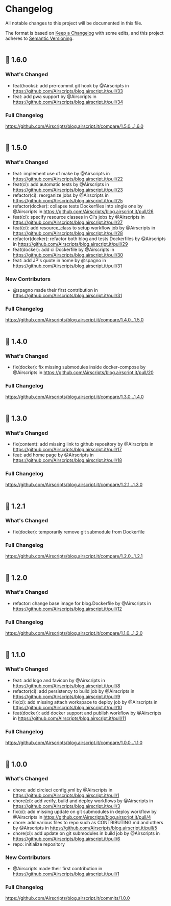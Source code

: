 # Changelog
All notable changes to this project will be documented in this file.  

The format is based on [Keep a Changelog](https://keepachangelog.com/en/1.0.0/) with some edits,
and this project adheres to [Semantic Versioning](https://semver.org/spec/v2.0.0.html).  
&nbsp;

## 🎉 1.6.0

### What's Changed
* feat(hooks): add pre-commit git hook by @Airscripts in https://github.com/Airscripts/blog.airscript.it/pull/33
* feat: add pwa support by @Airscripts in https://github.com/Airscripts/blog.airscript.it/pull/34

### Full Changelog
https://github.com/Airscripts/blog.airscript.it/compare/1.5.0...1.6.0  
&nbsp;

## 🎉 1.5.0

### What's Changed
* feat: implement use of make by @Airscripts in https://github.com/Airscripts/blog.airscript.it/pull/22
* feat(ci): add automatic tests by @Airscripts in https://github.com/Airscripts/blog.airscript.it/pull/23
* refactor(ci): reorganize jobs by @Airscripts in https://github.com/Airscripts/blog.airscript.it/pull/25
* refactor(docker): collapse tests Dockerfiles into single one by @Airscripts in https://github.com/Airscripts/blog.airscript.it/pull/26
* feat(ci): specify resource classes in CI's jobs by @Airscripts in https://github.com/Airscripts/blog.airscript.it/pull/27
* feat(ci): add resource_class to setup workflow job by @Airscripts in https://github.com/Airscripts/blog.airscript.it/pull/28
* refactor(docker): refactor both blog and tests Dockerfiles by @Airscripts in https://github.com/Airscripts/blog.airscript.it/pull/29
* feat(docker): add ci Dockerfile by @Airscripts in https://github.com/Airscripts/blog.airscript.it/pull/30
* feat: add JP's quote in home by @spagno in https://github.com/Airscripts/blog.airscript.it/pull/31

### New Contributors
* @spagno made their first contribution in https://github.com/Airscripts/blog.airscript.it/pull/31

### Full Changelog
https://github.com/Airscripts/blog.airscript.it/compare/1.4.0...1.5.0  
&nbsp;

## 🎉 1.4.0

### What's Changed
* fix(docker): fix missing submodules inside docker-compose by @Airscripts in https://github.com/Airscripts/blog.airscript.it/pull/20

### Full Changelog
https://github.com/Airscripts/blog.airscript.it/compare/1.3.0...1.4.0  
&nbsp;

## 🎉 1.3.0

### What's Changed
* fix(content): add missing link to github repository by @Airscripts in https://github.com/Airscripts/blog.airscript.it/pull/17
* feat: add home page by @Airscripts in https://github.com/Airscripts/blog.airscript.it/pull/18

### Full Changelog
https://github.com/Airscripts/blog.airscript.it/compare/1.2.1...1.3.0  
&nbsp;

## 🎉 1.2.1

### What's Changed
- fix(docker): temporarily remove git submodule from Dockerfile

### Full Changelog
https://github.com/Airscripts/blog.airscript.it/compare/1.2.0...1.2.1  
&nbsp;

## 🎉 1.2.0

### What's Changed
* refactor: change base image for blog.Dockerfile by @Airscripts in https://github.com/Airscripts/blog.airscript.it/pull/12

### Full Changelog
https://github.com/Airscripts/blog.airscript.it/compare/1.1.0...1.2.0  
&nbsp;

## 🎉 1.1.0
### What's Changed
* feat: add logo and favicon by @Airscripts in https://github.com/Airscripts/blog.airscript.it/pull/8
* refactor(ci): add persistency to build job by @Airscripts in https://github.com/Airscripts/blog.airscript.it/pull/9
* fix(ci): add missing attach workspace to deploy job by @Airscripts in https://github.com/Airscripts/blog.airscript.it/pull/10
* feat(docker): add docker support and publish workflow by @Airscripts in https://github.com/Airscripts/blog.airscript.it/pull/11

### Full Changelog
https://github.com/Airscripts/blog.airscript.it/compare/1.0.0...1.1.0  
&nbsp;

## 🎉 1.0.0
### What's Changed
* chore: add circleci config.yml by @Airscripts in https://github.com/Airscripts/blog.airscript.it/pull/1
* chore(ci): add verify, build and deploy workflows by @Airscripts in https://github.com/Airscripts/blog.airscript.it/pull/3
* fix(ci): add missing update on git submodules in deploy workflow by @Airscripts in https://github.com/Airscripts/blog.airscript.it/pull/4
* chore: add various files to repo such as CONTRIBUTING.md and others by @Airscripts in https://github.com/Airscripts/blog.airscript.it/pull/5
* chore(ci): add update on git submodules in build job by @Airscripts in https://github.com/Airscripts/blog.airscript.it/pull/6
* repo: initialize repository

### New Contributors
* @Airscripts made their first contribution in https://github.com/Airscripts/blog.airscript.it/pull/1

### Full Changelog 
https://github.com/Airscripts/blog.airscript.it/commits/1.0.0
